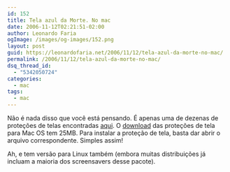 ```yaml
---
id: 152
title: Tela azul da Morte. No mac
date: 2006-11-12T02:21:51-02:00
author: Leonardo Faria
ogImage: /images/og-images/152.png
layout: post
guid: https://leonardofaria.net/2006/11/12/tela-azul-da-morte-no-mac/
permalink: /2006/11/12/tela-azul-da-morte-no-mac/
dsq_thread_id:
  - "5342050724"
categories:
  - mac
tags:
  - mac
---
```

Não é nada disso que você está pensando. É apenas uma de dezenas de proteções de telas encontradas [aqui](http://www.jwz.org/xscreensaver/). O [download](http://www.jwz.org/xscreensaver/xscreensaver-5.01.dmg) das proteções de tela para Mac OS tem 25MB. Para instalar a proteção de tela, basta dar abrir o arquivo correspondente. Simples assim!

Ah, e tem versão para Linux também (embora muitas distribuições já incluam a maioria dos screensavers desse pacote).
